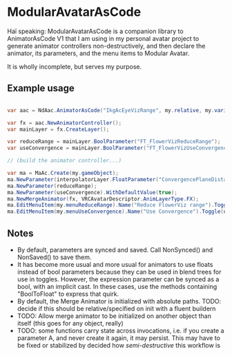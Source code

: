 ModularAvatarAsCode
====

Haï speaking: ModularAvatarAsCode is a companion library to AnimatorAsCode V1 that I am using in my personal avatar project to generate animator controllers non-destructively, and then declare the animator, its parameters, and the menu items to Modular Avatar.

It is wholly incomplete, but serves my purpose.

## Example usage

```csharp

var aac = NdAac.AnimatorAsCode("IkgAcEyeVizRange", my.relative, my.variant, my.assetKey, NdAac.Options().WriteDefaultsOn());

var fx = aac.NewAnimatorController();
var mainLayer = fx.CreateLayer();

var reduceRange = mainLayer.BoolParameter("FT_FlowerVizReduceRange");
var useConvergence = mainLayer.BoolParameter("FT_FlowerVizUseConvergence");

// (build the animator controller...)

var ma = MaAc.Create(my.gameObject);
ma.NewParameter(interpolatorLayer.FloatParameter("ConvergencePlaneDistance5M")).NotSaved();
ma.NewParameter(reduceRange);
ma.NewParameter(useConvergence).WithDefaultValue(true);
ma.NewMergeAnimator(fx, VRCAvatarDescriptor.AnimLayerType.FX);
ma.EditMenuItem(my.menuReduceRange).Name("Reduce FlowerViz range").Toggle(reduceRange).WithIcon(my.menuReduceRangeIcon);
ma.EditMenuItem(my.menuUseConvergence).Name("Use Convergence").Toggle(useConvergence).WithIcon(my.menuUseConvergenceIcon);
```

## Notes

- By default, parameters are synced and saved. Call NonSynced() and NonSaved() to save them.
- It has become more usual and more usual for animators to use floats instead of bool parameters because they can be used in blend trees for use in toggles. However, the expression parameter can be synced as a bool, with an implicit cast. In these cases, use the methods containing "BoolToFloat" to express that quirk.
- By default, the Merge Animator is initialized with absolute paths. TODO: decide if this should be relative/specified on init with a fluent buildern
- TODO: Allow merge animator to be initialized on another object than itself (this goes for any object, really)
- TODO: some functions carry state across invocations, i.e. if you create a parameter A, and never create it again, it may persist. This may have to be fixed or stabilized by decided how *semi-destructive* this workflow is